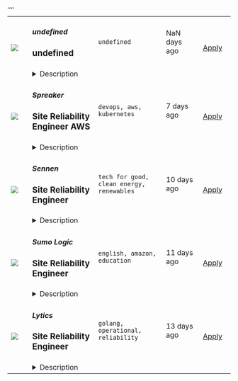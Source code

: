 <table><tr>
            <td width="100" height="100" rowspan="2">
                <img src=undefined>
            </td>
            <td width="300">
                <h5>undefined</h5>
                <h3>undefined</h3>
            </td>
            <td width="300">
                <code>undefined</code>
            </td>
            <td width="200">
            <text>NaN days ago</text>
            </td>
            <td width="100" rowspan="2">
            <a href=undefined align="right" target="_blank">Apply</a>
            </td>
        </tr>
        <tr>
            <td colspan="3">
            <details><summary>Description</summary>
            undefined
            </details>
            </td>
        </tr>,<tr>
            <td width="100" height="100" rowspan="2">
                <img src=https://remoteOK.com/assets/img/jobs/37f9a06a53cf77cc4f36b64f5265d3661656946882.png>
            </td>
            <td width="300">
                <h5>Spreaker</h5>
                <h3>
					Site Reliability Engineer AWS				</h3>
            </td>
            <td width="300">
                <code>devops, aws, kubernetes</code>
            </td>
            <td width="200">
            <text>7 days ago</text>
            </td>
            <td width="100" rowspan="2">
            <a href=https://remoteOK.com/jobs/111506 align="right" target="_blank">Apply</a>
            </td>
        </tr>
        <tr>
            <td colspan="3">
            <details><summary>Description</summary>
            <h1>What is this job position about?</h1><p>The podcast revolution needs smart, innovative problem solvers who are quick on their feet. Do you want to help content creators and advertisers get heard amongst the vast ocean of the podcasting world? We connect these two worlds, enabling them to benefit from one another.</p><p><strong>Our global podcast hosting network delivers more than 300 million listens per month across four continents</strong>, enabling more than 50 thousand podcast producers to get heard and create successful podcasts.</p><p>Weâre looking for a talented and passionate engineer to work on our platform and products. Youâll work with our team of engineers to build, improve and maintain our global-scale podcast hosting, delivery and monetization platform.</p><p>You will learn how to build and operate a distributed system composed of large and micro services. You will continuously learn new technologies and keep up with the fast-pace of our industry, making sure that you never feel like youâre stuck on old and boring projects.</p><p>Youâll be asked to organize your time, plan your work and be a team player. We expect you to take ownership of the systems you build, and that means:</p><ul><li>Youâre responsible for the operational health of your services. The work is not done just because the code is merged to master.</li><li>Youâre empowered and encouraged to fix operational issues and make sure the technology powering our platform and products evolves as the industry moves forward.</li></ul><div><br /></div><h1>What boxes do you need to tick to apply for this position?</h1><p>These are the essentials:</p><ul><li>You are fluent in English (both verbal and written)</li><li>You live in a European time zone (CET-2/CET+2)</li><li>You have proven, long-term experience in operating web platforms and infrastructure running on AWS</li><li>You are familiar with docker containers, their management and lifecycle</li><li>You are familiar with distributed systems observability</li><li>You are familiar with Infrastructure as Code (IaC)</li></ul><p>This is what will get you some bonus points:</p><ul><li>You are familiar with PostgreSQL, DynamoDB, Redis</li><li>You are familiar with Kubernetes</li><li>You are familiar with Terraform</li><li>You are familiar with Jenkins</li><li>You are familiar with Prometheus</li><li>You are familiar with ELK</li></ul><div><br /></div><div class="alignfull"><div class="entry-content"><h1>What do we offer?</h1><p>This is the package we offer to everyone working at Spreaker:</p><ul><li>Contract: a traditional employment contract if your country of residence is Italy (where Spreaker has a local branch office), or an open-ended consulting agreement if you live in another European country. In both cases, you get the exact same benefits described below.</li><li>Laptop: a powerful M1 Macbook Pro to never feel you're wasting your time waiting for your computer to do what you need.</li><li>Work-From-Home budget: an initial â¬1000 to buy everything you need to work from home, followed by a â¬250 yearly budget for further upgrades.</li><li>Training budget: in addition to the internal training activities the company provides, you get â¬1200 on a yearly basis to spend to improve your skills. This budget can be used for example to buy conference tickets, books, attend workshops, or even pay for English lessons.</li><li>Paid time off: in addition a company-chosen 2 weeks to cover for traditional holidays, each year you also get 6 additional weeks to use however you like. We encourage everyone to use them in full and enjoy their time off to recharge their batteries.</li><li>Flexible hours: while we look for a significant overlap in working hours to maximize team collaboration, there's no fixed "working hours" at Spreaker. Whether you need walk the dog, go to the post office or simply enjoy spending an extra hour in bed in the morning, we've got you covered.</li><li>Bonus policy: a yearly bonus based on company performance, adding up to an extra 10% of the yearly compensation if the expected company growth is met or exceeded.</li></ul></div></div>
            </details>
            </td>
        </tr>,<tr>
            <td width="100" height="100" rowspan="2">
                <img src=https://remoteOK.com/assets/img/jobs/085d0b14fd9279062e147ca018a273e21656661633.png>
            </td>
            <td width="300">
                <h5>Sennen</h5>
                <h3>
					Site Reliability Engineer				</h3>
            </td>
            <td width="300">
                <code>tech for good, clean energy, renewables</code>
            </td>
            <td width="200">
            <text>10 days ago</text>
            </td>
            <td width="100" rowspan="2">
            <a href=https://remoteOK.com/jobs/111478 align="right" target="_blank">Apply</a>
            </td>
        </tr>
        <tr>
            <td colspan="3">
            <details><summary>Description</summary>
            <p dir="ltr">Sennen is hiring a site reliability engineer to run and evolve our global offshore wind farm and renewable energy management platform.</p><p dir="ltr">Our vision is to transform infrastructure through technology, for a more sustainable world. Our mission is to become the go-to technology provider for renewable energy operators who are serious about safety, automation and efficiency at scale.</p><p dir="ltr">Deployments are to AWS - Sennenâs own account or a clientâs account - entailing multiple databases and Docker services to facilitate our complex data integration processes, to drive our state-of-the-art applications. We're preparing for our largest solution to date, a multi-site five year partnership with EDF Renewables. In addition to our ongoing solutions for clients including London Array and Foresight, we have a healthy pipeline of new prospects and ambitious growth plans.</p><p dir="ltr">You'll provide the infrastructure, security and automation that underpins 24*7 production ops, ensuring we remain robust, nimble and efficient as we scale up. We have several existing infrastructure provision processes, as well as an ambitious roadmap of changes, and weâll welcome your insights around the resources and evolution of the environments.</p><p dir="ltr">We offer a collaborative and friendly culture, with a flat structure. We can offer technical mentoring and guidance while you progress into delivering on more challenging objectives. You'll also have lots of autonomy, with plenty of time for research, to try things out and to complete projects. You'll find us open minded and supportive of your development and ideas.</p><p dir="ltr">Now is a great time to join us as we expand further, potentially becoming our lead on platform operations.</p><p dir="ltr"><strong>Example upcoming projects</strong></p><ul><li dir="ltr"><p dir="ltr">Completing migration from Docker Swarm to Kubernetes (EKS)</p></li><li dir="ltr"><p dir="ltr">Reviewing and upholding security across services running on AWS and within Linux</p></li><li dir="ltr"><p dir="ltr">Actively reviewing and implementing resilience and continuity/DR</p></li><li dir="ltr"><p dir="ltr">Implementing production and dev environments for new clients</p></li><li dir="ltr"><p dir="ltr">Representing the production considerations through solution planning, design and implementation phases, standups, retrospectives etc.</p></li><li dir="ltr"><p dir="ltr">Migrating older environments to our latest setup, without significant downtime</p></li><li dir="ltr"><p dir="ltr">Overseeing the move of all our production databases into Kubernetes (EKS)</p></li></ul><p dir="ltr"><strong>We're looking for</strong></p><ul><li dir="ltr"><p dir="ltr">Someone ready to help inform, shape and run a dependable, attentive, approach to site reliability engineering</p></li><li dir="ltr"><p dir="ltr">A depth of ability with developing and running production services on AWS and with EKS</p></li><li dir="ltr"><p dir="ltr">Solid technical abilities in automation, Terraform, Kubernetes admin and Linux</p></li><li dir="ltr"><p dir="ltr">Experienced in provisioning and managing SQL and NoSQL database architecture, including backup/restore provisions</p></li><li dir="ltr"><p dir="ltr">A readiness to grow into improving security, resilience, reducing vulnerabilities</p></li><li dir="ltr"><p dir="ltr">An appreciation of CI/CD principles</p></li><li dir="ltr"><p dir="ltr">Optionally, some Azure admin skills</p></li><li dir="ltr"><p dir="ltr">Curiosity, pragmatism, open-mindedness, adaptability and resourcefulness</p></li><li dir="ltr"><p dir="ltr">Excellent listener and able to relate to a wide range of stakeholders</p></li><li dir="ltr"><p dir="ltr">Articulate oral and written skills</p></li></ul><p dir="ltr"><strong>Current ecosystem - we'll welcome your influence</strong></p><p dir="ltr">AWS, EKS | Kubernetes | Terraform | Helm | Datadog | Docker, Docker Swarm | Vault | TimescaleDB | PostgreSQL | MongoDB | Linux, Bash | Node.js, TypeScript<br /></p><p dir="ltr"><strong>Salary and benefits</strong></p><ul><li dir="ltr"><p dir="ltr">Up to Â£75,000 - we're keeping an open mind</p></li><li dir="ltr"><p dir="ltr">25 days holiday, plus public holidays</p></li><li dir="ltr"><p dir="ltr">Share incentive scheme</p></li><li dir="ltr"><p dir="ltr">Optional four day week | flexible hours | optional remote working</p></li><li dir="ltr"><p dir="ltr">A chance to be part of an exciting scale-up, set for rapid growth which treats its employees as grown-upsÂ </p></li><li dir="ltr"><p dir="ltr">We're reviewing our benefits package, with personal development, well-being and health in mind</p></li></ul><p dir="ltr"><strong>About us</strong></p><p dir="ltr">Sennen is an angel-investor funded 'clean tech' software company. Underpinning everything we do is a commitment to help deliver the energy transition to combat climate change and limit environmental destruction.<strong></strong></p><p dir="ltr">A team of 16 staff and a handful of consultants, we're busy and growing, with a healthy pipeline of new business wins, customer growth and innovation grants.Â <strong></strong></p><p dir="ltr">We offer autonomy to make a positive impact within a progressive team. Our CTO is ready to help you understand our domain and to explore new responsibilities and personal growth to further your career development around automation and operations engineering.<strong></strong></p><p dir="ltr">We're an equal opportunity employer. We'll do our best to make you feel listened to, valued and understood within our hiring process and organisation. https://www.sennen.tech.<strong></strong></p><p dir="ltr"><strong>Location (UK only): you choose - fully remote, hybrid, or from a shared office space near you.</strong> Remote and hybrid working has long been part of our culture. We get together quarterly, usually in Bristol, and we'll need you to attend in person, fully expensed, with reasonable notice.Â <strong></strong></p><p dir="ltr">Even if your CV isn't ready, please talk with Andrew at techfolk to find out more:<strong></strong></p><p dir="ltr">0117 318 2447 | hello[at]techfolk.co.uk | [at]andrew_techfolk<strong></strong></p><p dir="ltr"><strong>Please note: we can only consider applicants that have an established right to work in the UK</strong></p><p dir="ltr">RECRUITERS: Sennen has selected techfolk as its exclusive recruitment partner for this position and cold calling or speculative applications are not welcomed.</p>
            </details>
            </td>
        </tr>,<tr>
            <td width="100" height="100" rowspan="2">
                <img src=https://remoteOK.com/assets/logo-square.png>
            </td>
            <td width="300">
                <h5>Sumo Logic</h5>
                <h3>
					Site Reliability Engineer				</h3>
            </td>
            <td width="300">
                <code>english, amazon, education</code>
            </td>
            <td width="200">
            <text>11 days ago</text>
            </td>
            <td width="100" rowspan="2">
            <a href=https://remoteOK.com/jobs/111471 align="right" target="_blank">Apply</a>
            </td>
        </tr>
        <tr>
            <td colspan="3">
            <details><summary>Description</summary>
            <p><strong>* Role can be remote - from anywhere in Poland</strong></p><p><span style="font-weight: 400;">We are a cloud-native SaaS machine data analytics platform, solving complex monitoring problems for DevOps, SecOps and ITOps teams.&nbsp; Our customers, including Airbnb, Twitter, BBC and Toyota, choose our solution because it allows them to easily monitor and optimise their large scale applications.</span></p><p><span style="font-weight: 400;">Our micro services architecture in AWS ingests hundreds of TB daily across many geographic regions. We also have short release cycles and no legacy versions to maintain. We write in Scala and use open-source technologies such as Kafka, Kubernetes and Cassandra.</span></p><p><span style="font-weight: 400;">As a Site Reliability Engineer you will work towards enhancing the reliability of Sumo Logic product. Our customers rely not only on a rich feature set of the product but also on it being always available - often itâs their primary tool for maintaining their own software.&nbsp;</span></p><p><span style="font-weight: 400;">The SRE team is unique in Sumo Logic as it doesnât own any product service, you will work towards the whole codebase of the Sumo Logic product. You will identify the weakest links in either reliability or performance, research and benchmark possible improvements, and implement solutions in cooperation with the owning teams. You will not focus narrowly, thereâs a broad spectrum of topics and projects you might get involved in. You will not operate the software, but create tools for other teams to increase visibility, observability, and scalability of Sumo Logic services.</span></p><p><strong>As a Senior Site Reliability Engineer you will:</strong></p><ul><li style="font-weight: 400;"><span style="font-weight: 400;">Deal with software which processes data at a huge scale</span></li><li style="font-weight: 400;"><span style="font-weight: 400;">Identify reliability improvement areas based on past evidence of production incidents</span></li><li style="font-weight: 400;"><span style="font-weight: 400;">Program in Scala</span></li><li style="font-weight: 400;"><span style="font-weight: 400;">Research, benchmark, optimise and implement solutions aiming at improving the performance and reliability of our product</span></li><li style="font-weight: 400;"><span style="font-weight: 400;">Work with other teams in Sumo Logic Engineering to increase the observability of their services, share reliability knowledge, automate toil, improve their tooling and replace manual processes</span></li></ul><p><strong>Example projects:</strong></p><ul><li style="font-weight: 400;"><span style="font-weight: 400;">SLI (Service Level Indicator) monitoring</span></li><li style="font-weight: 400;"><span style="font-weight: 400;">Performance measurements and visualisation tooling (perf, ebpf, flamegraphs)</span></li><li style="font-weight: 400;"><span style="font-weight: 400;">Configuration as Code</span></li><li style="font-weight: 400;"><span style="font-weight: 400;">Optimising usage of cloud services (AWS)</span></li></ul><p><strong>You have</strong><span style="font-weight: 400;">:</span></p><ul><li style="font-weight: 400;"><span style="font-weight: 400;">At least BSc in Computer Science or related field</span></li><li style="font-weight: 400;"><span style="font-weight: 400;">6+ (Senior) / 9+ (Staff) years of professional experience</span></li><li style="font-weight: 400;"><span style="font-weight: 400;">Good coding skills in any language. Object oriented languages are preferred</span></li><li style="font-weight: 400;"><span style="font-weight: 400;">Strong troubleshooting skills in complex systems</span></li><li style="font-weight: 400;"><span style="font-weight: 400;">Ability to rapidly learn new software, frameworks, open source tools and development languages</span></li><li style="font-weight: 400;"><span style="font-weight: 400;">Strong knowledge of large-scale internet service architecture (e.g. load balancing)</span></li><li style="font-weight: 400;"><span style="font-weight: 400;">Strong understanding of Unix and TCP/IP fundamentals</span></li></ul><p><strong>Ideally you also have</strong><span style="font-weight: 400;">:</span></p><ul><li style="font-weight: 400;"><span style="font-weight: 400;">Experience with performance, scalability, and reliability issues of 24x7 commercial services</span></li><li style="font-weight: 400;"><span style="font-weight: 400;">Proficiency with the Amazon AWS ecosystem</span></li><li style="font-weight: 400;"><span style="font-weight: 400;">Self-driven and being proactive</span></li><li style="font-weight: 400;"><span style="font-weight: 400;">Configuration and maintenance of common infrastructure such as Apache ZooKeeper, HAProxy</span></li><li style="font-weight: 400;"><span style="font-weight: 400;">Experience working in a test-driven environment</span></li></ul><p><strong>Why itâs worth applying:</strong></p><ul><li style="font-weight: 400;"><span style="font-weight: 400;">Great salary - employment contract (65% authorship costs).</span></li><li style="font-weight: 400;"><span style="font-weight: 400;">Strong engineering teams.</span></li><li style="font-weight: 400;"><span style="font-weight: 400;">Stock (RSU) grant.</span></li><li style="font-weight: 400;"><span style="font-weight: 400;">$2000 / year education budget + 2 extra days off.&nbsp;</span></li><li style="font-weight: 400;"><span style="font-weight: 400;">4 extra days off in 2022 (Sumo Wellness Days).</span></li><li style="font-weight: 400;"><span style="font-weight: 400;">Hack weeks and tech talks.</span></li><li style="font-weight: 400;"><span style="font-weight: 400;">Private healthcare for you and your family.</span></li><li style="font-weight: 400;"><span style="font-weight: 400;">Medical and life insurance.&nbsp;</span></li><li style="font-weight: 400;"><span style="font-weight: 400;">Sports card.</span></li><li style="font-weight: 400;"><span style="font-weight: 400;">WFH budget.&nbsp;</span></li><li style="font-weight: 400;"><span style="font-weight: 400;">Lunch budget.</span></li><li style="font-weight: 400;">Individual English lessons with a native speaker.</li><li style="font-weight: 400;">You can work from the office, 100% remotely or in a hybrid model.&nbsp;</li></ul><p><strong><em>#LI-Remote</em></strong></p><p><strong><em>#LI-AO1</em></strong></p>
            </details>
            </td>
        </tr>,<tr>
            <td width="100" height="100" rowspan="2">
                <img src=https://remoteOK.com/assets/logo-square.png>
            </td>
            <td width="300">
                <h5>Lytics</h5>
                <h3>
					Site Reliability Engineer				</h3>
            </td>
            <td width="300">
                <code>golang, operational, reliability</code>
            </td>
            <td width="200">
            <text>13 days ago</text>
            </td>
            <td width="100" rowspan="2">
            <a href=https://remoteOK.com/jobs/111454 align="right" target="_blank">Apply</a>
            </td>
        </tr>
        <tr>
            <td colspan="3">
            <details><summary>Description</summary>
            Portland, United States - Engineers on the Lytics Platform team with the Site Reliability Engineering specialty utilize software to automate operational tasks that enable the platform to address developer enablement, scalability, and reliability problems. Lytics primarily is looking for smart pe...
            </details>
            </td>
        </tr></table>